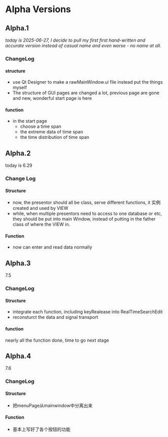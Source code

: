 # Alpha Versions

## Alpha.1
*today is 2025-06-27, I decide to pull my first first hand-written and accurate version instead of casual name and even worse - no name at all.*

### ChangeLog

#### structure
- use Qt Designer to make a rawMainWindow.ui file instead put the things myself
- The structure of GUI pages are changed a lot, previous page are gone and new, wonderful start page is here

#### function
- in the start page
    - choose a time span
    - the extreme data of time span
    - the time distribution of time span



## Alpha.2
today is 6.29

### Change Log

#### Structure
- now, the presentor should all be class, serve different functions, it 实例 created and used by VIEW
- while, when multiple presentors need to access to one database or etc, they should be put into main Window, instead of putting in the father class of where the VIEW in.

#### Function
- now can enter and read data normally



## Alpha.3
7.5

### ChangeLog

#### Structure
- integrate each function, including keyRealease into RealTimeSearchEdit
- reconsturct the data and signal transport

#### function
nearly all the function done, time to go next stage


## Alpha.4
7.6

### ChangeLog

#### Structure
- 把menuPage从mainwindow中分离出来

#### Function
- 基本上写好了各个按钮的功能 


